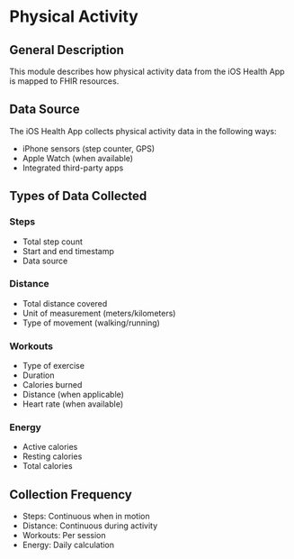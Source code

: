 # Physical Activity

## General Description
This module describes how physical activity data from the iOS Health App is mapped to FHIR resources.

## Data Source
The iOS Health App collects physical activity data in the following ways:
- iPhone sensors (step counter, GPS)
- Apple Watch (when available)
- Integrated third-party apps

## Types of Data Collected

### Steps
- Total step count
- Start and end timestamp
- Data source

### Distance
- Total distance covered
- Unit of measurement (meters/kilometers)
- Type of movement (walking/running)

### Workouts
- Type of exercise
- Duration
- Calories burned
- Distance (when applicable)
- Heart rate (when available)

### Energy
- Active calories
- Resting calories
- Total calories

## Collection Frequency
- Steps: Continuous when in motion
- Distance: Continuous during activity
- Workouts: Per session
- Energy: Daily calculation
